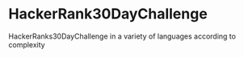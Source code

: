 # HackerRank30DayChallenge
HackerRanks30DayChallenge in a variety of languages according to complexity
